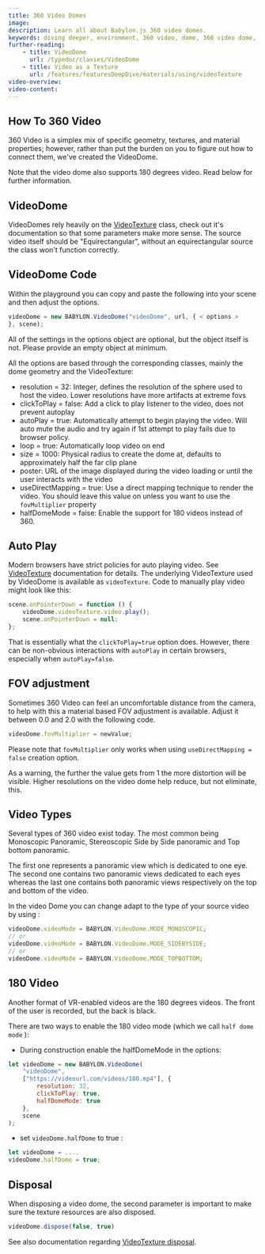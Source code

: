 ```yaml
---
title: 360 Video Domes
image: 
description: Learn all about Babylon.js 360 video domes.
keywords: diving deeper, environment, 360 video, dome, 360 video dome, video dome
further-reading:
    - title: VideoDome
      url: /typedoc/classes/VideoDome
    - title: Video as a Texture
      url: /features/featuresDeepDive/materials/using/videoTexture
video-overview:
video-content:
---
```


## How To 360 Video

360 Video is a simplex mix of specific geometry, textures, and material properties; however, rather than put the burden on you to figure out how to connect them, we've created the VideoDome.

Note that the video dome also supports 180 degrees video. Read below for further information.

## VideoDome

VideoDomes rely heavily on the [VideoTexture](/features/featuresDeepDive/materials/using/videoTexture) class, check out it's documentation so that some parameters make more sense.
The source video itself should be "Equirectangular", without an equirectangular source the class won't function correctly.

## VideoDome Code

Within the playground you can copy and paste the following into your scene and then adjust the options.

``` javascript
videoDome = new BABYLON.VideoDome("videoDome", url, { < options >
}, scene);
```

All of the settings in the options object are optional, but the object itself is not. Please provide an empty object at minimum.

All the options are based through the corresponding classes, mainly the dome geometry and the VideoTexture:

* resolution = 32: Integer, defines the resolution of the sphere used to host the video. Lower resolutions have more artifacts at extreme fovs
* clickToPlay = false: Add a click to play listener to the video, does not prevent autoplay
* autoPlay = true: Automatically attempt to begin playing the video. Will auto mute the audio and try again if 1st attempt to play fails due to browser policy.
* loop = true: Automatically loop video on end
* size = 1000: Physical radius to create the dome at, defaults to approximately half the far clip plane
* poster: URL of the image displayed during the video loading or until the user interacts with the video
* useDirectMapping = true: Use a direct mapping technique to render the video. You should leave this value on unless you want to use the `fovMultiplier` property
* halfDomeMode = false: Enable the support for 180 videos instead of 360.

<Playground id="#SQ5UC1#457" title="Playground Example of a VideoDome" description="Simple example of using a videoDome in your scene." image="/img/playgroundsAndNMEs/divingDeeperVideoDome1.jpg"/>


## Auto Play

Modern browsers have strict policies for auto playing video. See  [VideoTexture](/features/featuresDeepDive/materials/using/videoTexture) documentation for details.  The underlying VideoTexture used by VideoDome is available as `videoTexture`.  Code to manually play video might look like this:

``` javascript
scene.onPointerDown = function () {
    videoDome.videoTexture.video.play();
    scene.onPointerDown = null;
};

```

That is essentially what the `clickToPlay=true` option does. However, there can be non-obvious interactions with `autoPlay` in certain browsers, especially when `autoPlay=false`.  

## FOV adjustment

Sometimes 360 Video can feel an uncomfortable distance from the camera, to help with this a material based FOV adjustment is available.
Adjust it between 0.0 and 2.0 with the following code.

``` javascript
videoDome.fovMultiplier = newValue;
```

Please note that `fovMultiplier` only works when using `useDirectMapping = false` creation option.

As a warning, the further the value gets from 1 the more distortion will be visible. Higher resolutions on the video dome help reduce, but not eliminate, this.

<Playground id="#SQ5UC1#458" title="VideoDome with fovMultiplier" description="Simple example of using a videoDome with an fovMultiplier." image="/img/playgroundsAndNMEs/divingDeeperVideoDome2-fov.jpg"/>

## Video Types

Several types of 360 video exist today. The most common being Monoscopic Panoramic, Stereoscopic Side by Side panoramic and Top bottom panoramic.

The first one represents a panoramic view which is dedicated to one eye. The second one contains two panoramic views dedicated to each eyes whereas the last one contains both panoramic views respectively on the top and bottom of the video.

In the video Dome you can change adapt to the type of your source video by using :

``` javascript
videoDome.videoMode = BABYLON.VideoDome.MODE_MONOSCOPIC;
// or
videoDome.videoMode = BABYLON.VideoDome.MODE_SIDEBYSIDE;
// or
videoDome.videoMode = BABYLON.VideoDome.MODE_TOPBOTTOM;
```

## 180 Video

Another format of VR-enabled videos are the 180 degrees videos. The front of the user is recorded, but the back is black.

There are two ways to enable the 180 video mode (which we call `half dome mode` ):

* During construction enable the halfDomeMode in the options:

``` javascript
let videoDome = new BABYLON.VideoDome(
    "videoDome",
    ["https://videourl.com/videos/180.mp4"], {
        resolution: 32,
        clickToPlay: true,
        halfDomeMode: true
    },
    scene
);
```

* set `videoDome.halfDome` to true : 

``` javascript
let videoDome = ....
videoDome.halfDome = true;
```


## Disposal
When disposing a video dome, the second parameter is important to make sure the texture resources are also disposed.
```javascript
videoDome.dispose(false, true)
```
See also documentation regarding [VideoTexture disposal](/features/featuresDeepDive/materials/using/videoTexture#disposal). 
